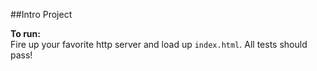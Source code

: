 ##Intro Project


**To run:**
<br>
Fire up your favorite http server and load up `index.html`. All tests should pass!